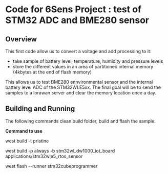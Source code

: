 # Code for 6Sens Project : test of STM32 ADC and BME280 sensor

## Overview
This first code allow us to convert a voltage and add processing to it:

 - take sample of battery level, temperature, humidity and pressure levels
 - store the different values in an area of partitioned internal memory (4kbytes at the end of flash memory)

This allows us to test BME280 ennvironmental sensor and the internal battery level ADC of the STM32WLE5xx. The final goal will be to send the samples to a lorawan server and clear the memory location once a day.

## Building and Running
The following commands clean build folder, build and flash the sample:

**Command to use**

west build -t pristine

west build -p always -b stm32wl_dw1000_iot_board applications/stm32wle5_rtos_sensor

west flash --runner stm32cubeprogrammer
